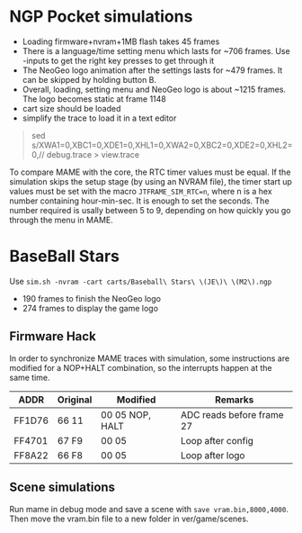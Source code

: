 # NGP Pocket simulations

- Loading firmware+nvram+1MB flash takes 45 frames
- There is a language/time setting menu which lasts for ~706 frames. Use -inputs
to get the right key presses to get through it
- The NeoGeo logo animation after the settings lasts for ~479 frames. It can be skipped by holding button B.
- Overall, loading, setting menu and NeoGeo logo is about ~1215 frames. The logo
becomes static at frame 1148
- cart size should be loaded
- simplify the trace to load it in a text editor
> sed s/XWA1=0,XBC1=0,XDE1=0,XHL1=0,XWA2=0,XBC2=0,XDE2=0,XHL2=0,// debug.trace > view.trace

To compare MAME with the core, the RTC timer values must be equal. If the simulation skips the setup stage (by using an NVRAM file), the timer start up values must be set with the macro `JTFRAME_SIM_RTC=n`, where n is a hex number containing hour-min-sec. It is enough to set the seconds. The number required is usally between 5 to 9, depending on how quickly you go through the menu in MAME.

# BaseBall Stars

Use `sim.sh -nvram -cart carts/Baseball\ Stars\ \(JE\)\ \(M2\).ngp`

- 190 frames to finish the NeoGeo logo
- 274 frames to display the game logo

## Firmware Hack

In order to synchronize MAME traces with simulation, some instructions are
modified for a NOP+HALT combination, so the interrupts happen at the same time.

| ADDR   | Original | Modified         | Remarks                   |
| ------ | -------- | ---------------- | ------------------------- |
| FF1D76 | 66 11    | 00 05  NOP, HALT | ADC reads before frame 27 |
| FF4701 | 67 F9    | 00 05            | Loop after config         |
| FF8A22 | 66 F8    | 00 05            | Loop after logo           |

## Scene simulations

Run mame in debug mode and save a scene with `save vram.bin,8000,4000`. Then move the vram.bin file to a new folder in ver/game/scenes.